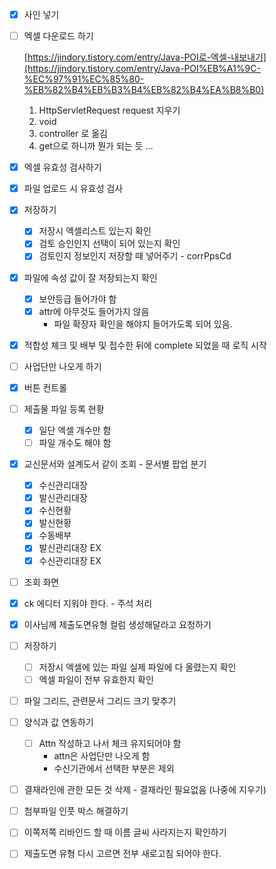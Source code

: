

- [x]  사인 넣기
- [ ]  엑셀 다운로드 하기
    
    [https://jindory.tistory.com/entry/Java-POI로-엑셀-내보내기](https://jindory.tistory.com/entry/Java-POI%EB%A1%9C-%EC%97%91%EC%85%80-%EB%82%B4%EB%B3%B4%EB%82%B4%EA%B8%B0)
    
    1. HttpServletRequest request 지우기
    2. void
    3. controller 로 옮김
    4. get으로 하니까 뭔가 되는 듯 …

- [x]  엑셀 유효성 검사하기
- [x]  파일 업로드 시 유효성 검사
- [x]  저장하기
    - [x]  저장시 엑셀리스트 있는지 확인
    - [x]  검토 승인인지 선택이 되어 있는지 확인
    - [x]  검토인지 정보인지 저장할 때 넣어주기 - corrPpsCd
- [x]  파일에 속성 값이 잘 저장되는지 확인
    - [x]  보안등급 들어가야 함
    - [x]  attr에 아무것도 들어가지 않음
        - 파일 확장자 확인을 해야지 들어가도록 되어 있음.
- [x]  적합성 체크 및 배부 및 접수한 뒤에 complete 되었을 때 로직 시작
- [ ]  사업단만 나오게 하기
- [x]  버튼 컨트롤
- [ ]  제출물 파일 등록 현황
    - [x]  일단 엑셀 개수만 함
    - [ ]  파일 개수도 해야 함
- [x]  교신문서와 설계도서 같이 조회 - 문서별 팝업 분기
    - [x]  수신관리대장
    - [x]  발신관리대장
    - [x]  수신현황
    - [x]  발신현황
    - [x]  수동배부
    - [x]  발신관리대장 EX
    - [x]  수신관리대장 EX
- [ ]  조회 화면
- [x]  ck 에디터 지워야 한다. - 주석 처리
- [x]  이사님께 제출도면유형 컬럼 생성해달라고 요청하기

- [ ]  저장하기
    - [ ]  저장시 엑셀에 있는 파일 실제 파일에 다 올렸는지 확인
    - [ ]  엑셀 파일이 전부 유효한지 확인
- [ ]  파일 그리드, 관련문서 그리드 크기 맞추기
- [ ]  양식과 값 연동하기
    - [ ]  Attn 작성하고 나서 체크 유지되어야 함
        - attn은 사업단만 나오게 함
        - 수신기관에서 선택한 부분은 제외
- [ ]  결재라인에 관한 모든 것 삭제 - 결재라인 필요없음 (나중에 지우기)
- [ ]  첨부파일 인풋 박스 해결하기
- [ ]  이쪽저쪽 리바인드 할 때 이름 글씨 사라지는지 확인하기
- [ ]  제출도면 유형 다시 고르면 전부 새로고침 되어야 한다.

